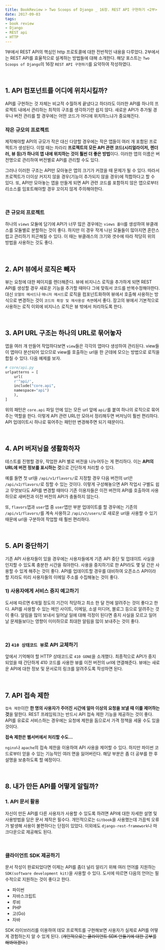```yaml
---
title: BookReview > Two Scoops of Django _ 16장. REST API 구현하기 <2부>
date: 2017-09-03
tags:
- book review
- Django
- REST api
- HTTP
---
```


1부에서 REST API의 핵심인 http 프로토콜에 대한 전반적인 내용을 다루었다. 2부에서는 REST API를 효율적으로 설계하는 방법들에 대해 소개한다. 해당 포스트는 `Two Scoops of Django`의 16장 `REST API 구현하기`를 요약하여 작성하였다.

<br>

## 1. API 컴포넌트를 어디에 위치시킬까?

API를 구현하는 것 자체는 비교적 수월하게 끝냈다고 하더라도 이러한 API를 하나의 프로젝트 내에서 관리하는 최적의 구조를 생각하기란 쉽지 않다. 새로운 API가 추가될 경우나 버전 관리를 할 경우에는 어떤 코드가 어디에 위치하느냐가 중요해진다.

### 작은 규모의 프로젝트

제작해야할 API의 규모가 작은 대신 다양할 경우에는 작은 앱들이 여러 개 포함된 프로젝트가 생성된다. 이럴 때는 차라리 **프로젝트의 모든 API 관련 코드(시리얼라이저, 렌더러, 뷰 등)가 하나의 앱 내에 위치하는 것이 훨씬 더 좋은 방법**이다. 이러한 앱의 이름은 버전명으로 관리하여 버전별로 API를 관리할 수도 있다.

그러나  이러한 구조는 API만 모아놓은 앱의 크기가 커졌을 때 문제가 될 수 있다. 따라서 프로젝트가 더이상 커지지 않을 경우(기능이 추가되지 않을 경우)에 적합하다고 할 수 있다. 또, API만 모아놓는 앱을 만들게 되면 API 관련 코드를 포함하지 않은 앱으로부터 리소스를 임포트해야할 경우 꼬이지 않게 주의해야한다.

<br>

### 큰 규모의 프로젝트

하나의 `views` 모듈에 담기에 API가 너무 많은 경우에는 `views 폴더`를 생성하여 뷰클래스를 모듈별로 분할하는 것이 좋다. 하지만 이 경우 작게 나뉜 모듈들이 많아지면 혼란스럽고 관리하기 피곤해질 수 있다. 이 때는 뷰클래스의 크기와 갯수에 따라 적당히 위의 방법을 사용하는 것도 좋다.  

<br>

## 2. API 뷰에서 로직은 빼자

뷰는 요청에 대한 페이지를 렌더해준다. 뷰에 비지니스 로직을 추가하게 되면 REST API를 생성할 경우 새로운 기능을 추가할 때마다 그에 맞춰서 코드를 반복수정해야한다. 대신 `모델의 메서드`나 `매니저 메서드`로 로직을 컴포넌트화하여 뷰에서 호출해 사용하는 방식으로 변경하는 것이 `코드의 확장 및 재사용성 측면`에서 좋다. 장고의 뷰에서 기본적으로 사용하는 로직 이외에 비지니스 로직은 뷰 밖에서 처리하도록 한다.

<br>

## 3. API URL 구조는 하나의 URL로 묶어놓자

앱을 여러 개 만들어 작업하다보면 `view`들은 각각의 앱마다 생성하여 관리된다. view들이 앱마다 분산되어 있으므로 view를 호출하는 url을 한 군데에 모으는 방법으로 로직을 합칠 수 있다. 다음 예제를 보자.

```python
# core/api.py
urlpatterns = [
	url(
	r'^api/',
	include("core.api",
	namespace="api")
	),
]
```

위의 패턴은 `core.api` 파일 안에 있는 모든 url 앞에 `api/`를 붙여 하나의 로직으로 묶어주는 역할을 한다. 이렇게 API 관련 URL만 모아서 정리해두면 버저닝이 훨씬 편리하다. API 업데이트시 하나로 묶어주는 패턴만 변경해주면 되기 때문이다.

<br>

## 4. API 버저닝을 생활화하자

테스트를 진행할 경우, 작업한 API 별로 버전을 나누어두는 게 편리하다. 이는 **API의 URL에 버전 정보를 표시하는 것**으로 간단하게 처리할 수 있다.

예를 들면 첫 url을 `/api/v1/flavors/`로 지정할 경우 다음 버전의 url은 `/api/v2/flavors/`로 칭할 수 있는 것이다. 이렇게 구성해놓으면 API 작업시 구별도 쉽고 무엇보다도 API를 변경할 때마다 기존 이용자들은 이전 버전의 API를 호출하여 사용하므로 새버전과 이전 버전의 API가 충돌하지 않는다.

또, `flavors`앱과 `user`앱 중 `user`앱만 부분 업데이트를 할 경우에는 기존의 `/api/v1/flavors/`를 계속 사용하고 `/api/v2/users/`로 새로운 url을 사용할 수 있기 때문에 url을 구분하여 작업할 때 훨씬 편리하다.

<br>

## 5. API 중단하기

기존 API 사용자들이 있을 경우에는 사용자들에게 기존 API 중단 및  업데이트 사실을 인지할 수 있도록 충분한 시간을 줘야한다. 사용을 중지하기로 한 API라도 몇 달 간은 사용할 수 있게 해주는 것이 좋다. API를 업데이트할 경우를 대비하여 오픈소스 API이라 할 지라도 미리 사용자들의 이메일 주소를 수집해놓는 것이 좋다.

### 1) 사용자에게 서비스 중지 예고하기

도서에 따르면 6개월 정도의 기간이 적당하고 최소 한 달 전에 알려주는 것이 좋다고 한다. API를 사용할 수 있는 메인 사이트, 이메일, 소셜 미디어, 블로그 등으로 알려주는 것이 좋다. 알림을 많이 보내서 일어날 일에 대해 걱정이 된다면 중지 사실을 모르고 일어날 문제들보다는 영향이 미미하므로 최대한 알림을 많이 보내주는 것이 좋다.

<br>

### 2) `410 상태코드 뷰`로 API 교체하기

앞에서 기억해야 할 HTTP 상태코드로  `410 GONE`을 소개했다. 최종적으로 API가 중지되었을 때 간단하게 410 코드를 사용한 뷰를 이전 버전의 url에 연결해준다. 뷰에는 새로운 API에 대한 정보 및 문서로의 링크를 알려주도록 작성하면 된다.

<br>

## 7. API 접속 제한

`접속 제한`이란 **한 명의 사용자가 주어진 시간에 얼마 이상의 요청을 보낼 때 이를 제어하는 것**을 말한다. REST 프레임워크는 반드시 API 접속 제한 기능을 제공하는 것이 좋다. API를 유료로 서비스하는 경우에는 요청에 제한을 둠으로서 가격 정책을 세울 수도 있을 것이다.

**접속 제한은 웹서버에서 처리할 수도...**

`nginx`나 `apache`의 접속 제한을 이용하여 API 사용을 제어할 수 있다. 하지만 파이썬 코드로부터 얻을 수 있는 기능적인 여러 면을 잃어버린다. 해당 부분은 좀 더 공부를 한 후 설명을 보충하도록 할 예정이다.


<br>

## 8. 내가 만든 API를 어떻게 알릴까?

### 1. API 문서 활용

자신이 만든 API를 다른 사용자가 사용할 수 있도록 하려면 API에 대한 자세한 설명 및 사용방법을 담은 문서 제작은 필수다. 개인적으로는 `Gitbook`을 사용했는데 가끔씩 오류가 발생해 사용이 불편하다는 단점이 있었다. 이외에도 `django-rest-framework`나 마크다운으로 제공해도 된다.

<br>

### 클라이언트 SDK 제공하기

문서 작성이 완료되었다면 이제는 API를 좀더 널리 알리기 위해 여러 언어를 지원하는 `SDK(software development kit)`을 사용할 수 있다. 도서에 따르면 다음의 언어는 필수적으로 지원하는 것이 좋다고 한다.

- 파이썬
- 자바스크립트
- 루비
- PHP
- 고(Go)
- 자바

SDK 라이브러리를 이용하여 데모 프로젝트를 구현해보면 사용자가 실제로 API를 어떻게 경험하는지 알 수 있게 된다. (~~개인적으로는 클라이언트 SDK 만들기에 대한 공부를 해봐야겠다.~~)


<br>
